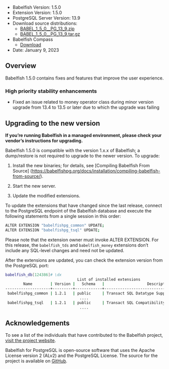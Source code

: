 - Babelfish Version: 1.5.0
- Extension Version: 1.5.0
- PostgreSQL Server Version: 13.9
- Download source distributions:
  - [BABEL_1_5_0__PG_13_9.zip](https://github.com/babelfish-for-postgresql/babelfish-for-postgresql/releases/download/BABEL_1_5_0__PG_13_9/BABEL_1_5_0__PG_13_9.zip)
  - [BABEL_1_5_0__PG_13_9.tar.gz](https://github.com/babelfish-for-postgresql/babelfish-for-postgresql/releases/download/BABEL_1_5_0__PG_13_9/BABEL_1_5_0__PG_13_9.tar.gz)
- Babelfish Compass
  - [Download](https://github.com/babelfish-for-postgresql/babelfish_compass/releases)
- Date: January 9, 2023

## Overview

Babelfish 1.5.0 contains fixes and features that improve the user experience.

### High priority stability enhancements

- Fixed an issue related to money operator class during minor version upgrade from 13.4 to 13.5 or later due to which the upgrade was failing


## Upgrading to the new version

**If you’re running Babelfish in a managed environment, please check your vendor’s instructions for upgrading.**

Babelfish 1.5.0 is compatible with the version 1.x.x of Babelfish; a dump/restore is not required to upgrade to the newer version. To upgrade:

1. Install the new binaries; for details, see [Compiling Babelfish From Source] (https://babelfishpg.org/docs/installation/compiling-babelfish-from-source/).

2. Start the new server.

3. Update the modified extensions. 

To update the extensions that have changed since the last release, connect to the PostgreSQL endpoint of the Babelfish database and execute the following statements from a single session in this order:

```bash
ALTER EXTENSION "babelfishpg_common" UPDATE;
ALTER EXTENSION "babelfishpg_tsql" UPDATE;
```

Please note that the extension owner must invoke ALTER EXTENSION. For this release, the `babelfish_tds` and `babelfish_money` extensions don’t include any SQL-level changes and need not be updated.

After the extensions are updated, you can check the extension version from the PostgreSQL port:

```bash
babelfish_db[124386]# \dx
                                List of installed extensions
        Name        | Version |   Schema   |                   Description
--------------------+---------+------------+-------------------------------------------------
 babelfishpg_common | 1.2.1   | public     | Transact SQL Datatype Support
                                 ....
 babelfishpg_tsql   | 1.2.1   | public     | Transact SQL Compatibility
                                 ....
```


## Acknowledgements

To see a list of the individuals that have contributed to the Babelfish project, [visit the project website](https://babelfishpg.org/contributors/).

Babelfish for PostgreSQL is open-source software that uses the Apache License version 2 (ALv2) and the PostgreSQL License. The source for the project is available on [GitHub](https://github.com/babelfish-for-postgresql). 

